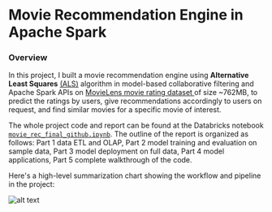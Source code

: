 # Movie Recommendation Engine in Apache Spark

### Overview
In this project, I built a movie recommendation engine using **Alternative Least Squares** [(ALS)](https://spark.apache.org/docs/latest/ml-collaborative-filtering.html) algorithm in model-based collaborative filtering and Apache Spark APIs on [MovieLens movie rating dataset ](https://grouplens.org/datasets/movielens/latest/) of size ~762MB, to predict the ratings by users, give recommendations accordingly to users on request, and find similar movies for a specific movie of interest.

The whole project code and report can be found at the Databricks notebook [`movie_rec_final_github.ipynb`](movie_rec_final_github.ipynb). The outline of the report is organized as follows: Part 1 data ETL and OLAP, Part 2 model training and evaluation on sample data, Part 3 model deployment on full data, Part 4 model applications, Part 5 complete walkthrough of the code.

Here's a high-level summarization chart showing the workflow and pipeline in the project:

![alt text](https://github.com/zcheng233/Movie-Recommendation-Engine-in-Spark/blob/main/flowchart.png)
